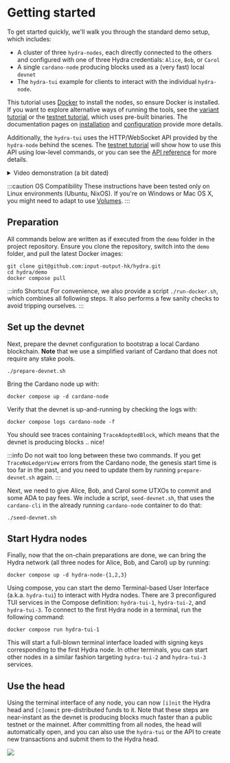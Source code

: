 # Getting started
To get started quickly, we'll walk you through the standard demo setup, which includes:

* A cluster of three `hydra-nodes`, each directly connected to the others and configured with one of three Hydra credentials: `Alice`, `Bob`, or `Carol`
* A single `cardano-node` producing blocks used as a (very fast) local `devnet`
* The `hydra-tui` example for clients to interact with the individual `hydra-node`.

This tutorial uses [Docker](https://www.docker.com/get-started) to install the nodes, so ensure Docker is installed. If you want to explore alternative ways of running the tools, see the [variant tutorial](./getting-started-without-docker.md) or the [testnet tutorial](./tutorial/index.md), which uses pre-built binaries. The documentation pages on [installation](./installation) and [configuration](./configuration) provide more details.

Additionally, the `hydra-tui` uses the HTTP/WebSocket API provided by the `hydra-node` behind the scenes. The [testnet tutorial](./tutorial/index.md) will show how to use this API using low-level commands, or you can see the [API reference](https://hydra.family/head-protocol/unstable/api-reference) for more details.

<details>
<summary>Video demonstration (a bit dated)</summary>

<iframe style={{width: '100%', height: '480px'}} src="https://www.youtube.com/embed/dJk5_kB3BM4" title="Hydra Head Demo" frameborder="0" allow="accelerometer; autoplay; clipboard-write; encrypted-media; gyroscope; picture-in-picture" allowfullscreen="true"></iframe>

</details>

:::caution OS Compatibility
These instructions have been tested only on Linux environments (Ubuntu, NixOS). If you're on Windows or Mac OS X, you might need to adapt to use [Volumes](https://docs.docker.com/storage/volumes/).
:::

## Preparation

All commands below are written as if executed from the `demo` folder in the project repository. Ensure you clone the repository, switch into the `demo` folder, and pull the latest Docker images:

```shell
git clone git@github.com:input-output-hk/hydra.git
cd hydra/demo
docker compose pull
```

:::info Shortcut
For convenience, we also provide a script `./run-docker.sh`, which combines all following steps. It also performs a few sanity checks to avoid tripping ourselves.
:::

## Set up the devnet

Next, prepare the devnet configuration to bootstrap a local Cardano blockchain. 
**Note** that we use a simplified variant of Cardano that does not require any stake pools.

```shell
./prepare-devnet.sh
```

Bring the Cardano node up with:

```shell
docker compose up -d cardano-node
```

Verify that the devnet is up-and-running by checking the logs with:
```shell
docker compose logs cardano-node -f
```

You should see traces containing `TraceAdoptedBlock`, which means that the devnet is producing blocks .. nice!

:::info
Do not wait too long between these two commands. If you get `TraceNoLedgerView` errors from the Cardano node, the genesis start time is too far in the past, and you need to update them by running `prepare-devnet.sh` again.
:::

Next, we need to give Alice, Bob, and Carol some UTXOs to commit and some ADA to pay fees. We include a script, `seed-devnet.sh`, that uses the `cardano-cli` in the already running `cardano-node` container to do that:

```shell
./seed-devnet.sh
```

## Start Hydra nodes

Finally, now that the on-chain preparations are done, we can bring the Hydra network (all three nodes for Alice, Bob, and Carol) up by running:

```shell
docker compose up -d hydra-node-{1,2,3}
```

Using compose, you can start the demo Terminal-based User Interface (a.k.a. `hydra-tui`) to interact with Hydra nodes. There are 3 preconfigured TUI services in the Compose definition: `hydra-tui-1`, `hydra-tui-2`, and `hydra-tui-3`. To connect to the first Hydra node in a terminal, run the following command:

```shell
docker compose run hydra-tui-1
```

This will start a full-blown terminal interface loaded with signing keys corresponding to the first Hydra node. In other terminals, you can start other nodes in a similar fashion targeting `hydra-tui-2` and `hydra-tui-3` services.

## Use the head

Using the terminal interface of any node, you can now `[i]nit` the Hydra head and `[c]ommit` pre-distributed funds to it. Note that these steps are near-instant as the devnet is producing blocks much faster than a public testnet or the mainnet. After committing from all nodes, the head will automatically open, and you can also use the `hydra-tui` or the API to create new transactions and submit them to the Hydra head.

![](./open-head.png)
